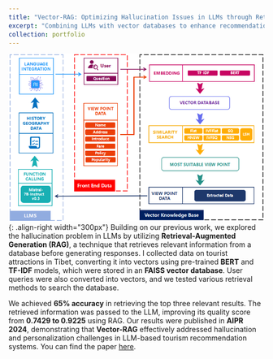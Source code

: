 ```yaml
---
title: "Vector-RAG: Optimizing Hallucination Issues in LLMs through Retrieval Augmented Generation"
excerpt: "Combining LLMs with vector databases to enhance recommendation systems and reduce hallucinations. <br/><img src='/images/tibet_vectorRAG.jpg'>"
collection: portfolio
---
```

![WorkFlow](/images/tibet_vectorRAG.jpg){: .align-right width="300px"}
Building on our previous work, we explored the hallucination problem in LLMs by utilizing **Retrieval-Augmented Generation (RAG)**, a technique that retrieves relevant information from a database before generating responses. I collected data on tourist attractions in Tibet, converting it into vectors using pre-trained **BERT** and **TF-IDF** models, which were stored in an **FAISS vector database**. User queries were also converted into vectors, and we tested various retrieval methods to search the database.

We achieved **65% accuracy** in retrieving the top three relevant results. The retrieved information was passed to the LLM, improving its quality score from **0.7429 to 0.9225** using RAG. Our results were published in **AIPR 2024**, demonstrating that **Vector-RAG** effectively addressed hallucination and personalization challenges in LLM-based tourism recommendation systems. You can find the paper [here](https://arxiv.org/abs/2408.12003).
